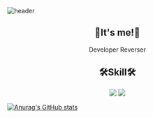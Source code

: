![header](https://capsule-render.vercel.app/api?type=Waving&color=Black&height=300&section=header&text=G0r4ni8's%20Git&fontSize=90)




<h2 align="center">👋It's me!👋</h2>
<div align="center">
  Developer
  Reverser
</div>
  
<h2 align="center">🛠️Skill🛠️</h2>
<div align="center">
  <img src="https://img.shields.io/badge/C-A8B9CC?style=for-the-badge&logo=C&logoColor=black">
  <img src="https://img.shields.io/badge/C++-00599C?style=for-the-badge&logo=C++&logoColor=black">
</div>

  [![Anurag's GitHub stats](https://github-readme-stats.vercel.app/api?username=kigma00&hide_title=true&show_icons=true&include_all_commits=true&disable_animations=true&theme=vue)](https://github.com/anuraghazra/github-readme-stats)


  

